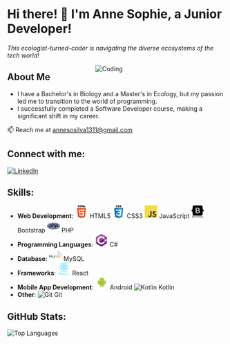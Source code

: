 
# Hi there! 👋 I'm Anne Sophie, a Junior Developer!
*This ecologist-turned-coder is navigating the diverse ecosystems of the tech world!*

<img align="right" alt="Coding" width="300" src="https://media.tenor.com/PP9v7VIs6R4AAAAd/scaler-create-impact.gif">

## About Me
- I have a Bachelor's in Biology and a Master's in Ecology, but my passion led me to transition to the world of programming.
- I successfully completed a Software Developer course, making a significant shift in my career.


📫 Reach me at [annesosilva1311@gmail.com](mailto:annesosilva1311@gmail.com)

## Connect with me:
[![LinkedIn](https://img.shields.io/badge/LinkedIn-Anne%20Sophie%20Silva-blue?style=flat-square&logo=linkedin)](https://linkedin.com/in/annesophie-silva)

## Skills:
- **Web Development**: 
  <img src="https://raw.githubusercontent.com/devicons/devicon/master/icons/html5/html5-original-wordmark.svg" alt="HTML5" width="30" height="30"/> HTML5
  <img src="https://raw.githubusercontent.com/devicons/devicon/master/icons/css3/css3-original-wordmark.svg" alt="CSS3" width="30" height="30"/> CSS3
  <img src="https://raw.githubusercontent.com/devicons/devicon/master/icons/javascript/javascript-original.svg" alt="JavaScript" width="30" height="30"/> JavaScript
  <img src="https://raw.githubusercontent.com/devicons/devicon/master/icons/bootstrap/bootstrap-plain-wordmark.svg" alt="Bootstrap" width="30" height="30"/> Bootstrap
  <img src="https://raw.githubusercontent.com/devicons/devicon/master/icons/php/php-original.svg" alt="PHP" width="30" height="30"/> PHP
- **Programming Languages**: 
  <img src="https://raw.githubusercontent.com/devicons/devicon/master/icons/csharp/csharp-original.svg" alt="C#" width="30" height="30"/> C#
- **Database**: 
  <img src="https://raw.githubusercontent.com/devicons/devicon/master/icons/mysql/mysql-original-wordmark.svg" alt="MySQL" width="30" height="30"/> MySQL
- **Frameworks**: 
  <img src="https://raw.githubusercontent.com/devicons/devicon/master/icons/react/react-original-wordmark.svg" alt="React" width="30" height="30"/> React
- **Mobile App Development**: 
  <img src="https://raw.githubusercontent.com/devicons/devicon/master/icons/android/android-original-wordmark.svg" alt="Android" width="30" height="30"/> Android
  <img src="https://www.vectorlogo.zone/logos/kotlinlang/kotlinlang-icon.svg" alt="Kotlin" width="30" height="30"/> Kotlin
- **Other**: 
  <img src="https://www.vectorlogo.zone/logos/git-scm/git-scm-icon.svg" alt="Git" width="30" height="30"/> Git

## GitHub Stats:
![Top Languages](https://github-readme-stats.vercel.app/api/top-langs?username=annesophie-silva&show_icons=true&locale=en&layout=compact)
